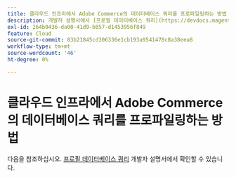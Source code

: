 ```yaml
---
title: 클라우드 인프라에서 Adobe Commerce의 데이터베이스 쿼리를 프로파일링하는 방법
description: 개발자 설명서에서 [프로필 데이터베이스 쿼리](https://devdocs.magento.com/guides/v2.3/cloud/project/profile-database-queries.html)를 참조하십시오.
exl-id: 264b0436-da00-41d9-b057-d1453956f849
feature: Cloud
source-git-commit: 83b21845cd306336e1cb193a9541478c8a38eea8
workflow-type: tm+mt
source-wordcount: '46'
ht-degree: 0%

---
```


# 클라우드 인프라에서 Adobe Commerce의 데이터베이스 쿼리를 프로파일링하는 방법

다음을 참조하십시오. [프로필 데이터베이스 쿼리](https://devdocs.magento.com/guides/v2.3/cloud/project/profile-database-queries.html) 개발자 설명서에서 확인할 수 있습니다.
